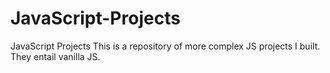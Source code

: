 # JavaScript-Projects
JavaScript Projects
This is a repository of more complex JS projects I built. They entail vanilla JS.
